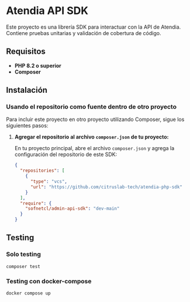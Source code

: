 # Atendia API SDK

Este proyecto es una librería SDK para interactuar con la API de Atendia. Contiene pruebas unitarias y validación de cobertura de código.

## Requisitos

- **PHP 8.2 o superior**
- **Composer**

## Instalación

### Usando el repositorio como fuente dentro de otro proyecto

Para incluir este proyecto en otro proyecto utilizando Composer, sigue los siguientes pasos:

1. **Agregar el repositorio al archivo `composer.json` de tu proyecto:**

   En tu proyecto principal, abre el archivo `composer.json` y agrega la configuración del repositorio de este SDK:

   ```json
   {
     "repositories": [
       {
         "type": "vcs",
         "url": "https://github.com/citruslab-tech/atendia-php-sdk"
       }
     ],
     "require": {
       "sofnetcl/admin-api-sdk": "dev-main"
     }
   }
   ```

## Testing

### Solo testing

```
composer test
```

### Testing con docker-compose

```
docker compose up
```
